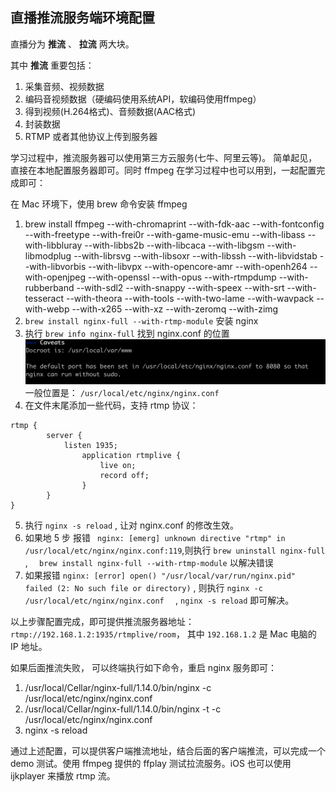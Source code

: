 ## 直播推流服务端环境配置


直播分为 **推流** 、 **拉流** 两大块。

其中 **推流** 重要包括：  
1. 采集音频、视频数据  
2. 编码音视频数据（硬编码使用系统API，软编码使用ffmpeg）  
3. 得到视频(H.264格式)、音频数据(AAC格式)  
4. 封装数据  
5. RTMP 或者其他协议上传到服务器  


学习过程中，推流服务器可以使用第三方云服务(七牛、阿里云等)。
简单起见，直接在本地配置服务器即可。同时 ffmpeg 在学习过程中也可以用到，一起配置完成即可：


在 Mac 环境下，使用 brew 命令安装 ffmpeg   

1. brew install ffmpeg --with-chromaprint --with-fdk-aac --with-fontconfig --with-freetype --with-frei0r --with-game-music-emu --with-libass --with-libbluray --with-libbs2b --with-libcaca --with-libgsm --with-libmodplug --with-librsvg --with-libsoxr --with-libssh --with-libvidstab --with-libvorbis --with-libvpx --with-opencore-amr --with-openh264 --with-openjpeg --with-openssl --with-opus --with-rtmpdump --with-rubberband --with-sdl2 --with-snappy --with-speex --with-srt --with-tesseract --with-theora --with-tools --with-two-lame --with-wavpack --with-webp --with-x265 --with-xz --with-zeromq --with-zimg  
2. `brew install nginx-full --with-rtmp-module` 安装 nginx
3. 执行 `brew info nginx-full` 找到 nginx.conf 的位置
![](../images/audio-video/nginx-conf.png)
一般位置是： `/usr/local/etc/nginx/nginx.conf`
4. 在文件末尾添加一些代码，支持 rtmp 协议：
<pre><code>rtmp {
		server {
		    listen 1935;
			    application rtmplive {
			        live on;
			        record off;
			    }
		}
}</code></pre>
5. 执行 `nginx -s reload` , 让对 nginx.conf 的修改生效。
6. 如果地 5 步 报错 ` nginx: [emerg] unknown directive "rtmp" in /usr/local/etc/nginx/nginx.conf:119`,则执行 `brew uninstall nginx-full` , `  brew install nginx-full --with-rtmp-module` 以解决错误
7. 如果报错 `nginx: [error] open() "/usr/local/var/run/nginx.pid" failed (2: No such file or directory)` , 则执行 `nginx -c /usr/local/etc/nginx/nginx.conf  ` , `nginx -s reload` 即可解决。

以上步骤配置完成，即可提供推流服务器地址： 
`rtmp://192.168.1.2:1935/rtmplive/room`， 其中 `192.168.1.2` 是 Mac 电脑的 IP 地址。

如果后面推流失败， 可以终端执行如下命令，重启 nginx 服务即可：  
1.  /usr/local/Cellar/nginx-full/1.14.0/bin/nginx -c /usr/local/etc/nginx/nginx.conf  
2. /usr/local/Cellar/nginx-full/1.14.0/bin/nginx -t -c /usr/local/etc/nginx/nginx.conf   
3. nginx -s reload

通过上述配置，可以提供客户端推流地址，结合后面的客户端推流，可以完成一个demo 测试。使用 ffmpeg 提供的 ffplay 测试拉流服务。iOS 也可以使用 ijkplayer 来播放 rtmp 流。